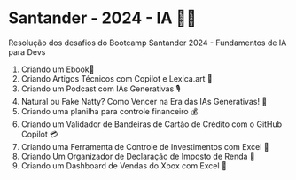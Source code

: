 # Santander - 2024 - IA 📑📝
Resolução dos desafios do Bootcamp Santander 2024 - Fundamentos de IA para Devs

1. Criando um Ebook📘
2. Criando Artigos Técnicos com Copilot e Lexica.art 📰
3. Criando um Podcast com IAs Generativas 🎙️
4. Natural ou Fake Natty? Como Vencer na Era das IAs Generativas! 🤖
5. Criando uma planilha para controle financeiro 💰
6. Criando um Validador de Bandeiras de Cartão de Crédito com o GitHub Copilot 💳
7. Criando uma Ferramenta de Controle de Investimentos com Excel 🔢
8. Criando Um Organizador de Declaração de Imposto de Renda 🔢
9. Criando um Dashboard de Vendas do Xbox com Excel 🔢
